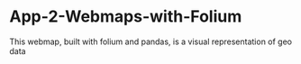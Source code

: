 # App-2-Webmaps-with-Folium
This webmap, built with folium and pandas, is a visual representation of geo data
